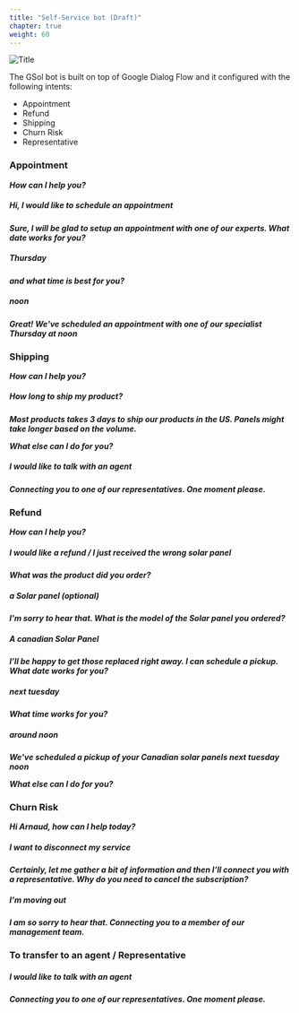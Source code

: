 ```yaml
---
title: "Self-Service bot (Draft)"
chapter: true
weight: 60
---
```


![Title](/images/Bot.PNG)


The GSol bot is built on top of Google Dialog Flow and it configured with the following intents:

- Appointment
- Refund
- Shipping
- Churn Risk
- Representative


### Appointment

***How can I help you?***

##### Hi, I would like to schedule an appointment

***Sure, I will be glad to setup an appointment with one of our experts. What date works for you?***

##### Thursday

***and what time is best for you?***

##### noon

***Great! We've scheduled an appointment with one of our specialist Thursday at noon***


### Shipping

***How can I help you?***

##### How long to ship my product?

***Most products takes 3 days to ship our products in the US. Panels might take longer based on the volume.***

***What else can I do for you?***

##### I would like to talk with an agent

***Connecting you to one of our representatives. One moment please.***

 

### Refund

***How can I help you?***

##### I would like a refund / I just received the wrong solar panel

***What was the product did you order?***

##### a Solar panel (optional)

***I'm sorry to hear that. What is the model of the Solar panel you ordered?***

##### A canadian Solar Panel

***I’ll be happy to get those replaced right away. I can schedule a pickup. What date works for you?***

##### next tuesday

***What time works for you?***

##### around noon

***We've scheduled a pickup of your Canadian solar panels next tuesday noon***

***What else can I do for you?***


### Churn Risk

***Hi Arnaud, how can I help today?***

##### I want to disconnect my service

***Certainly, let me gather a bit of information and then I’ll connect you with a representative. Why do you need to cancel the subscription?***

##### I'm moving out

***I am so sorry to hear that. Connecting you to a member of our management team.***

 

### To transfer to an agent / Representative

##### I would like to talk with an agent

***Connecting you to one of our representatives. One moment please.***

